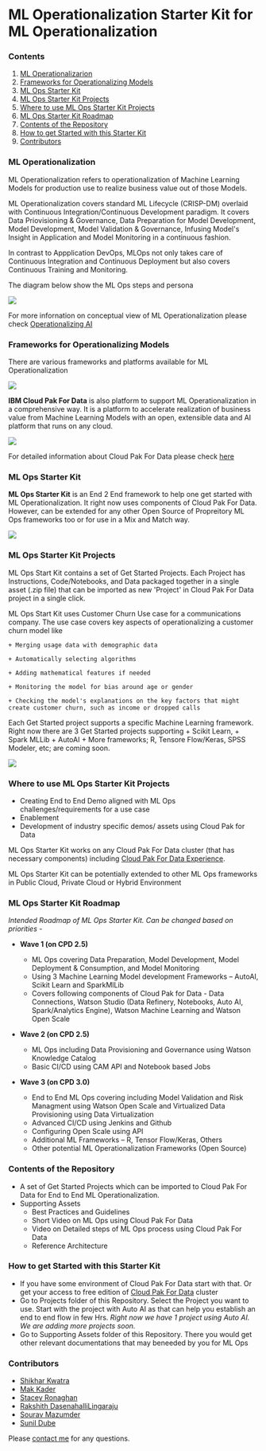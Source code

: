 # ML Operationalization Starter Kit for ML Operationalization



### Contents

1. [ML Operationalizarion](#ml-ops-intro)
2. [Frameworks for Operationalizing Models](#ml-ops-cpd-intro)
3. [ML Ops Starter Kit](#ml-ops-starter-kit)
4. [ML Ops Starter Kit Projects](#ml-ops-sk-projects)
5. [Where to use ML Ops Starter Kit Projects](#ml-ops-sk-projects-usage)
6. [ML Ops Starter Kit Roadmap](#ml-ops-sk-roadmap)
7. [Contents of the Repository](#ml-ops-repo-contents)
8. [How to get Started with this Starter Kit](#ml-ops-get-started)
9. [Contributors](#ml-ops-contributors)



### ML Operationalization<a class="anchor" id="ml-ops-intro">
    
ML Operationalization refers to operationalization of Machine Learning Models for production use to realize business value out of those Models. 

ML Operationalization covers standard ML Lifecycle (CRISP-DM) overlaid with Continuous Integration/Continuous Development paradigm. It covers Data Priovisioning & Governance, Data Preparation for Model Development, Model Development, Model Validation & Governance, Infusing Model's Insight in Application and Model Monitoring in a continuous fashion.

In contrast to Appplication DevOps, MLOps not only takes care of Continuous Integration and Continuous Deployment but also covers Continuous Training and Monitoring.

The diagram below show the ML Ops steps and persona

![](images/MlOps2.png)

For more infornation on conceptual view of ML Operationalization please check [Operationalizing AI](https://ibm.co/AI-Ops)



### Frameworks for Operationalizing Models<a class="anchor" id="ml-ops-cpd-intro">
    
There are various frameworks and platforms available for ML Operationalization

![](images/VariousMlOpsFrameworks.png)



**IBM Cloud Pak For Data** is also platform to support ML Operationalization in a comprehensive way. It is a platform to accelerate realization of business value from Machine Learning Models with an open, extensible data and AI platform that runs on any cloud.

![](images/CPDTotal.png)

For detailed information about Cloud Pak For Data please check [here](https://www.ibm.com/products/cloud-pak-for-data)



### ML Ops Starter Kit<a class="anchor" id="ml-ops-starter-kit">

**ML Ops Starter Kit** is an End 2 End framework to help one get started with ML Operationalization. It right now uses components of Cloud Pak For Data. However, can be extended for any other Open Source of Propreitory ML Ops frameworks too or for use in a Mix and Match way.


![](images/MlOpsStarterKit3.png)



### ML Ops Starter Kit Projects<a class="anchor" id="ml-ops-sk-projects">

ML Ops Start Kit contains a set of Get Started Projects. Each Project has Instructions, Code/Notebooks, and Data packaged together in a single asset (.zip file) that can be imported as new 'Project' in Cloud Pak For Data project in a single click.

ML Ops Start Kit uses Customer Churn Use case for a communications company. The use case covers key aspects of operationalizing a customer churn model like

    + Merging usage data with demographic data

    + Automatically selecting algorithms

    + Adding mathematical features if needed

    + Monitoring the model for bias around age or gender

    + Checking the model's explanations on the key factors that might create customer churn, such as income or dropped calls


Each Get Started project supports a specific Machine Learning framework. Right now there are 3 Get Started projects supporting
    + Scikit Learn, 
    + Spark MLLib 
    + AutoAI
    + More frameworks; R, Tensore Flow/Keras, SPSS Modeler, etc; are coming soon.

![](images/MlOpsFrameworks5.png)



### Where to use ML Ops Starter Kit Projects<a class="anchor" id="ml-ops-sk-projects-usage">

+ Creating End to End Demo aligned with ML Ops challenges/requirements for a use case
+ Enablement
+ Development of industry specific demos/ assets using Cloud Pak for Data

ML Ops Starter Kit works on any Cloud Pak For Data cluster (that has necessary components) including [Cloud Pak For Data Experience](https://www.ibm.com/cloud/paks/experiences/cloud-pak-for-data). 

ML Ops Starter Kit can be potentially extended to other ML Ops frameworks in Public Cloud, Private Cloud or Hybrid Environment



### ML Ops Starter Kit Roadmap<a class="anchor" id="ml-ops-sk-roadmap">

*Intended Roadmap of ML Ops Starter Kit. Can be changed based on priorities -*

+ **Wave 1 (on CPD 2.5)**  
    + ML Ops covering Data Preparation, Model Development, Model Deployment & Consumption, and  Model Monitoring
    + Using 3 Machine Learning Model development Frameworks – AutoAI, Scikit Learn and SparkMlLib
    + Covers following components of Cloud Pak for Data - Data Connections, Watson Studio (Data Refinery, Notebooks, Auto AI, Spark/Analytics Engine), Watson Machine Learning and Watson Open Scale

+ **Wave 2 (on CPD 2.5)**  
    + ML Ops including Data Provisioning and Governance using Watson Knowledge Catalog
    + Basic CI/CD using CAM API and Notebook based Jobs

+ **Wave 3 (on CPD 3.0)**  
    + End to End ML Ops covering including Model Validation and Risk Managment using Watson Open Scale and Virtualized Data Provisioning using Data Virtualization
    + Advanced CI/CD using Jenkins and Github
    + Configuring Open Scale using API
    + Additional ML Frameworks – R, Tensor Flow/Keras, Others
    + Other potential ML Operationalization Frameworks (Open Source)

### Contents of the Repository<a class="anchor" id="ml-ops-repo-contents">

+ A set of Get Started Projects which can be imported to Cloud Pak For Data for End to End ML Operationalization. 
+ Supporting Assets
    + Best Practices and Guidelines
    + Short Video on ML Ops using Cloud Pak For Data
    + Video on Detailed steps of ML Ops process using Cloud Pak For Data
    + Reference Architecture

### How to get Started with this Starter Kit<a class="anchor" id="ml-ops-get-started">
    
+ If you have some environment of Cloud Pak For Data start with that. Or get your access to free edition of [Cloud Pak For Data](https://www.ibm.com/cloud/paks/experiences/cloud-pak-for-data) cluster
+ Go to Projects folder of this Repository. Select the Project you want to use. Start with the project with Auto AI as that can help you establish an end to end flow in few Hrs. *Right now we have 1 project using Auto AI. We are adding more projects soon.*
+ Go to Supporting Assets folder of this Repository. There you would get other relevant documentations that may beneeded by you for ML Ops


### Contributors<a class="anchor" id="ml-ops-contributors">
    
+ [Shikhar Kwatra](https://www.linkedin.com/in/shikharkwatra/)
+ [Mak Kader](https://www.linkedin.com/in/makkader/)
+ [Stacey Ronaghan](https://www.linkedin.com/in/staceyronaghan/)
+ [Rakshith DasenahalliLingaraju](https://www.linkedin.com/in/rakshith-dasenahallilingaraju-600639100/)
+ [Sourav Mazumder](https://www.linkedin.com/in/souravmazumder/)
+ [Sunil Dube](https://www.linkedin.com/in/sunil-dube-b861861/)

Please [contact me](mailto:smazumder@us.ibm.com) for any questions.
